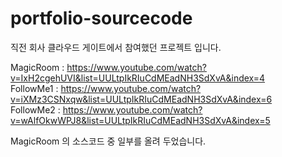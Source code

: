 # portfolio-sourcecode

직전 회사 클라우드 게이트에서 참여했던 프로젝트 입니다.

MagicRoom : https://www.youtube.com/watch?v=IxH2cgehUVI&list=UULtpIkRIuCdMEadNH3SdXvA&index=4  
FollowMe1 : https://www.youtube.com/watch?v=iXMz3CSNxqw&list=UULtpIkRIuCdMEadNH3SdXvA&index=6  
FollowMe2 : https://www.youtube.com/watch?v=wAlfOkwWPJ8&list=UULtpIkRIuCdMEadNH3SdXvA&index=5  

MagicRoom 의 소스코드 중 일부를 올려 두었습니다.
